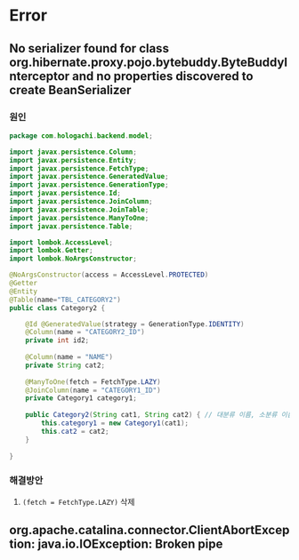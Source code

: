 # Error

## No serializer found for class org.hibernate.proxy.pojo.bytebuddy.ByteBuddyInterceptor and no properties discovered to create BeanSerializer

### 원인

```java
package com.hologachi.backend.model;

import javax.persistence.Column;
import javax.persistence.Entity;
import javax.persistence.FetchType;
import javax.persistence.GeneratedValue;
import javax.persistence.GenerationType;
import javax.persistence.Id;
import javax.persistence.JoinColumn;
import javax.persistence.JoinTable;
import javax.persistence.ManyToOne;
import javax.persistence.Table;

import lombok.AccessLevel;
import lombok.Getter;
import lombok.NoArgsConstructor;

@NoArgsConstructor(access = AccessLevel.PROTECTED)
@Getter
@Entity
@Table(name="TBL_CATEGORY2")
public class Category2 {

	@Id @GeneratedValue(strategy = GenerationType.IDENTITY)
	@Column(name = "CATEGORY2_ID")
	private int id2;
	
	@Column(name = "NAME")
	private String cat2;
	
	@ManyToOne(fetch = FetchType.LAZY)
	@JoinColumn(name = "CATEGORY1_ID")
	private Category1 category1;
	
	public Category2(String cat1, String cat2) { // 대분류 이름, 소분류 이름 
		this.category1 = new Category1(cat1);
		this.cat2 = cat2;
	}
	
}
```



### 해결방안

1. ```(fetch = FetchType.LAZY)``` 삭제





## org.apache.catalina.connector.ClientAbortException: java.io.IOException: Broken pipe 


